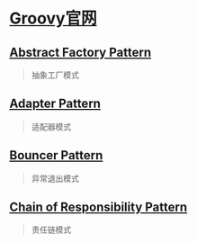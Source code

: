 # [Groovy官网](http://www.groovy-lang.org/design-patterns.html)

## [Abstract Factory Pattern](src/main/groovy/org/bougainvilleas/ilg/designpattern/abstract_factory.groovy)

> 抽象工厂模式

## [Adapter Pattern](src/main/groovy/org/bougainvilleas/ilg/designpattern/adapter.groovy)

> 适配器模式

## [Bouncer Pattern](src/main/groovy/org/bougainvilleas/ilg/designpattern/bouncer.groovy)

> 异常退出模式

## [Chain of Responsibility Pattern](src/main/groovy/org/bougainvilleas/ilg/designpattern/responsibility.groovy)

> 责任链模式